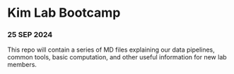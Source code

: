 # Kim Lab Bootcamp
### 25 SEP 2024

This repo will contain a series of MD files explaining our data pipelines, common tools, basic computation, and other useful information for new lab members.